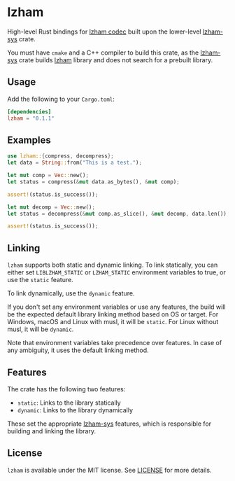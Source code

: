 # lzham

High-level Rust bindings for [lzham codec] built upon the lower-level [lzham-sys] crate.

You must have `cmake` and a C++ compiler to build this crate, as the [lzham-sys] crate builds [lzham] library and does not search for a prebuilt library.

## Usage

Add the following to your `Cargo.toml`:

```toml
[dependencies]
lzham = "0.1.1"
```

## Examples

```rust
use lzham::{compress, decompress};
let data = String::from("This is a test.");

let mut comp = Vec::new();
let status = compress(&mut data.as_bytes(), &mut comp);

assert!(status.is_success());

let mut decomp = Vec::new();
let status = decompress(&mut comp.as_slice(), &mut decomp, data.len());

assert!(status.is_success());
```

## Linking

`lzham` supports both static and dynamic linking. To link statically, you can either set `LIBLZHAM_STATIC` or `LZHAM_STATIC` environment variables to true, or use the `static` feature.

To link dynamically, use the `dynamic` feature.

If you don't set any environment variables or use any features, the build will be the expected default library linking method based on OS or target. For Windows, macOS and Linux with musl, it will be `static`. For Linux without musl, it will be `dynamic`.

Note that environment variables take precedence over features. In case of any ambiguity, it uses the default linking method.

## Features

The crate has the following two features:

- `static`: Links to the library statically
- `dynamic`: Links to the library dynamically

These set the appropriate [lzham-sys] features, which is responsible for building and linking the library.

## License

`lzham` is available under the MIT license. See [LICENSE](license) for more details.

[lzham codec]: https://github.com/richgel999/lzham_codec
[lzham]: https://github.com/richgel999/lzham_codec
[`bindgen`]: https://github.com/rust-lang/rust-bindgen
[lzham-sys]: https://github.com/AriusX7/lzham-sys
